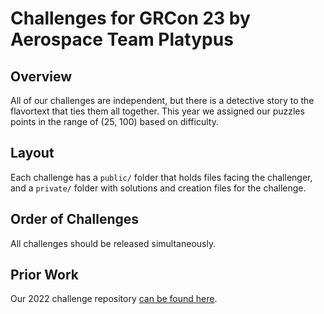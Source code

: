 # Challenges for GRCon 23 by Aerospace Team Platypus

## Overview

All of our challenges are independent, but there is a detective story to the flavortext that ties them all together. This year we assigned our puzzles points in the range of (25, 100) based on difficulty.

## Layout

Each challenge has a `public/` folder that holds files facing the challenger, and a `private/` folder with solutions and creation files for the challenge.

## Order of Challenges

All challenges should be released simultaneously.

## Prior Work

Our 2022 challenge repository [can be found here](https://github.com/bebau/grcon22).
